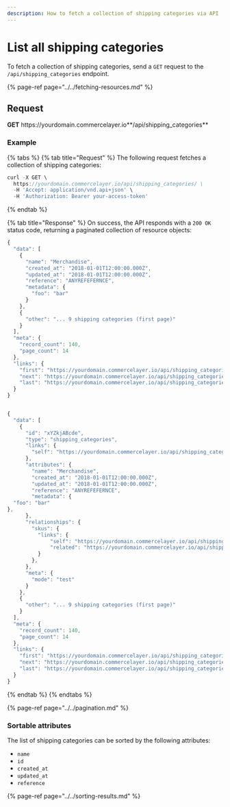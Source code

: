 ```yaml
---
description: How to fetch a collection of shipping categories via API
---
```


# List all shipping categories

To fetch a collection of shipping categories, send a `GET` request to the `/api/shipping_categories` endpoint.

{% page-ref page="../../fetching-resources.md" %}

## Request

**GET** https://<i></i>yourdomain.commercelayer.io**/api/shipping_categories**

### **Example**

{% tabs %}
{% tab title="Request" %}
The following request fetches a collection of shipping categories:

```javascript
curl -X GET \
  https://yourdomain.commercelayer.io/api/shipping_categories/ \
  -H 'Accept: application/vnd.api+json' \
  -H 'Authorization: Bearer your-access-token'
```
{% endtab %}

{% tab title="Response" %}
On success, the API responds with a `200 OK` status code, returning a paginated collection of resource objects:

```javascript
{
  "data": [
    {
      "name": "Merchandise",
      "created_at": "2018-01-01T12:00:00.000Z",
      "updated_at": "2018-01-01T12:00:00.000Z",
      "reference": "ANYREFEFERNCE",
      "metadata": {
        "foo": "bar"
      }
    },
    {
      "other": "... 9 shipping categories (first page)"
    }
  ],
  "meta": {
    "record_count": 140,
    "page_count": 14
  },
  "links": {
    "first": "https://yourdomain.commercelayer.io/api/shipping_categories?page[number]=1&page[size]=10",
    "next": "https://yourdomain.commercelayer.io/api/shipping_categories?page[number]=2&page[size]=10",
    "last": "https://yourdomain.commercelayer.io/api/shipping_categories?page[number]=14&page[size]=10"
  }
}


{
  "data": [
    {
      "id": "xYZkjABcde",
      "type": "shipping_categories",
      "links": {
        "self": "https://yourdomain.commercelayer.io/api/shipping_categories/xYZkjABcde"
      },
      "attributes": {
        "name": "Merchandise",
        "created_at": "2018-01-01T12:00:00.000Z",
        "updated_at": "2018-01-01T12:00:00.000Z",
        "reference": "ANYREFEFERNCE",
        "metadata": {
  "foo": "bar"
},
      },
      "relationships": {
        "skus": {
          "links": {
              "self": "https://yourdomain.commercelayer.io/api/shipping_categories/xYZkjABcde/relationships/skus",
              "related": "https://yourdomain.commercelayer.io/api/shipping_categories/xYZkjABcde/skus"
          }
        },
      },
      "meta": {
        "mode": "test"
      }
    },
    {
      "other": "... 9 shipping categories (first page)"
    }
  ],
  "meta": {
    "record_count": 140,
    "page_count": 14
  },
  "links": {
    "first": "https://yourdomain.commercelayer.io/api/shipping_categories?page[number]=1&page[size]=10",
    "next": "https://yourdomain.commercelayer.io/api/shipping_categories?page[number]=2&page[size]=10",
    "last": "https://yourdomain.commercelayer.io/api/shipping_categories?page[number]=14&page[size]=10"
  }
}
```
{% endtab %}
{% endtabs %}

{% page-ref page="../../pagination.md" %}

### Sortable attributes

The list of shipping categories can be sorted by the following attributes:

* `name`
* `id`
* `created_at`
* `updated_at`
* `reference`

{% page-ref page="../../sorting-results.md" %}

